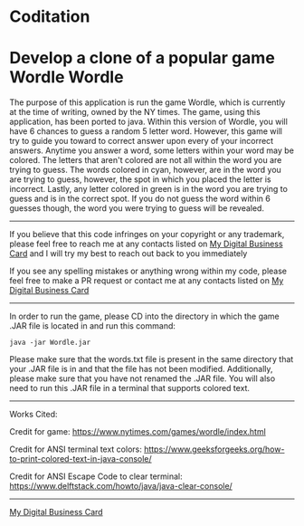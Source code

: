 # Coditation
Develop a clone of a popular game Wordle
**Wordle**
=============
The purpose of this application is run the game Wordle, which is currently at the time of writing, owned by the NY times. The game, using this application, has been ported to java. Within this version of Wordle, you will have 6 chances to guess a random 5 letter word. However, this game will try to guide you toward to correct answer upon every of your incorrect answers. Anytime you answer a word, some letters within your word may be colored. The letters that aren't colored are not all within the word you are trying to guess. The words colored in cyan, however, are in the word you are trying to guess, however, the spot in which you placed the letter is incorrect. Lastly, any letter colored in green is in the word you are trying to guess and is in the correct spot. If you do not guess the word within 6 guesses though, the word you were trying to guess will be revealed.
___
If you believe that this code infringes on your copyright or any trademark, please feel free to reach me at any contacts listed on [My Digital Business Card](https://card.azamserver.com/) and I will try my best to reach out back to you immediately

If you see any spelling mistakes or anything wrong within my code, please feel free to make a PR request or contact me at any contacts listed on [My Digital Business Card](https://card.azamserver.com/)
___
In order to run the game, please CD into the directory in which the game .JAR file is located in and run this command:
```shell
java -jar Wordle.jar
```
Please make sure that the words.txt file is present in the same directory that your .JAR file is in and that the file has not been modified. Additionally, please make sure that you have not renamed the .JAR file. You will also need to run this .JAR file in a terminal that supports colored text.
___
Works Cited:

Credit for game: https://www.nytimes.com/games/wordle/index.html

Credit for ANSI terminal text colors: https://www.geeksforgeeks.org/how-to-print-colored-text-in-java-console/

Credit for ANSI Escape Code to clear terminal: https://www.delftstack.com/howto/java/java-clear-console/
___
[My Digital Business Card](https://card.azamserver.com/)
